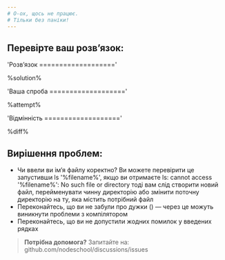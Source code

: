 ```yaml
---
# О-ох, щось не працює.
# Тільки без паніки!
---
```


## Перевірте ваш розв’язок:

'Розв’язок
==================='

%solution%

'Ваша спроба
==================='

%attempt%

'Відмінність
==================='

%diff%

## Вирішення проблем:
* Чи ввели ви ім’я файлу коректно? Ви можете перевірити це запустивши ls '%filename%', якщо ви отримаєте ls: cannot access '%filename%': No such file or directory тоді вам слід створити новий файл, перейменувати чинну директорію або змінити поточну директорію на ту, яка містить потрібний файл
* Переконайтесь, що ви не забули про дужки () — через це можуть виникнути проблеми з компілятором
* Переконайтесь, що ви не допустили жодних помилок у введених рядках

> **Потрібна допомога?** Запитайте на: github.com/nodeschool/discussions/issues
